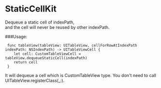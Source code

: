 # StaticCellKit

Dequeue a static cell of indexPath,  
and the cell will never be reused by other indexPath.
     
###Usage:
     
     func tableView(tableView: UITableView, cellForRowAtIndexPath indexPath: NSIndexPath) -> UITableViewCell {
        let cell: CustomTableViewCell = tableView.dequeueStaticCell(indexPath)
        return cell
     }
     
It will dequeue a cell which is CustomTableView type. 
You don't need to call UITableView.registerClass(_:).
